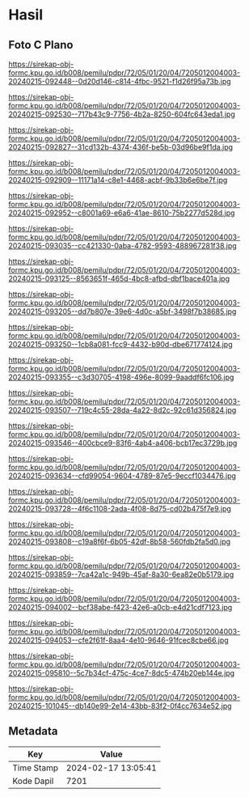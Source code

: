 # Hasil

## Foto C Plano

https://sirekap-obj-formc.kpu.go.id/b008/pemilu/pdpr/72/05/01/20/04/7205012004003-20240215-092448--0d20d146-c814-4fbc-9521-f1d26f95a73b.jpg

https://sirekap-obj-formc.kpu.go.id/b008/pemilu/pdpr/72/05/01/20/04/7205012004003-20240215-092530--717b43c9-7756-4b2a-8250-604fc643eda1.jpg

https://sirekap-obj-formc.kpu.go.id/b008/pemilu/pdpr/72/05/01/20/04/7205012004003-20240215-092827--31cd132b-4374-436f-be5b-03d96be9f1da.jpg

https://sirekap-obj-formc.kpu.go.id/b008/pemilu/pdpr/72/05/01/20/04/7205012004003-20240215-092909--11171a14-c8e1-4468-acbf-9b33b6e6be7f.jpg

https://sirekap-obj-formc.kpu.go.id/b008/pemilu/pdpr/72/05/01/20/04/7205012004003-20240215-092952--c8001a69-e6a6-41ae-8610-75b2277d528d.jpg

https://sirekap-obj-formc.kpu.go.id/b008/pemilu/pdpr/72/05/01/20/04/7205012004003-20240215-093035--cc421330-0aba-4782-9593-488967281f38.jpg

https://sirekap-obj-formc.kpu.go.id/b008/pemilu/pdpr/72/05/01/20/04/7205012004003-20240215-093125--8563651f-465d-4bc8-afbd-dbf1bace401a.jpg

https://sirekap-obj-formc.kpu.go.id/b008/pemilu/pdpr/72/05/01/20/04/7205012004003-20240215-093205--dd7b807e-39e6-4d0c-a5bf-3498f7b38685.jpg

https://sirekap-obj-formc.kpu.go.id/b008/pemilu/pdpr/72/05/01/20/04/7205012004003-20240215-093250--1cb8a081-fcc9-4432-b90d-dbe671774124.jpg

https://sirekap-obj-formc.kpu.go.id/b008/pemilu/pdpr/72/05/01/20/04/7205012004003-20240215-093355--c3d30705-4198-496e-8099-9aaddf6fc106.jpg

https://sirekap-obj-formc.kpu.go.id/b008/pemilu/pdpr/72/05/01/20/04/7205012004003-20240215-093507--719c4c55-28da-4a22-8d2c-92c61d356824.jpg

https://sirekap-obj-formc.kpu.go.id/b008/pemilu/pdpr/72/05/01/20/04/7205012004003-20240215-093546--400cbce9-83f6-4ab4-a406-bcb17ec3729b.jpg

https://sirekap-obj-formc.kpu.go.id/b008/pemilu/pdpr/72/05/01/20/04/7205012004003-20240215-093634--cfd99054-9604-4789-87e5-9eccf1034476.jpg

https://sirekap-obj-formc.kpu.go.id/b008/pemilu/pdpr/72/05/01/20/04/7205012004003-20240215-093728--4f6c1108-2ada-4f08-8d75-cd02b475f7e9.jpg

https://sirekap-obj-formc.kpu.go.id/b008/pemilu/pdpr/72/05/01/20/04/7205012004003-20240215-093808--c19a8f6f-6b05-42df-8b58-560fdb2fa5d0.jpg

https://sirekap-obj-formc.kpu.go.id/b008/pemilu/pdpr/72/05/01/20/04/7205012004003-20240215-093859--7ca42a1c-949b-45af-8a30-6ea82e0b5179.jpg

https://sirekap-obj-formc.kpu.go.id/b008/pemilu/pdpr/72/05/01/20/04/7205012004003-20240215-094002--bcf38abe-f423-42e6-a0cb-e4d21cdf7123.jpg

https://sirekap-obj-formc.kpu.go.id/b008/pemilu/pdpr/72/05/01/20/04/7205012004003-20240215-094053--cfe2f61f-8aa4-4e10-9646-91fcec8cbe66.jpg

https://sirekap-obj-formc.kpu.go.id/b008/pemilu/pdpr/72/05/01/20/04/7205012004003-20240215-095810--5c7b34cf-475c-4ce7-8dc5-474b20eb144e.jpg

https://sirekap-obj-formc.kpu.go.id/b008/pemilu/pdpr/72/05/01/20/04/7205012004003-20240215-101045--db140e99-2e14-43bb-83f2-0f4cc7634e52.jpg


## Metadata

| Key        | Value               |
| ---------- | ------------------- |
| Time Stamp | 2024-02-17 13:05:41 |
| Kode Dapil | 7201                |



